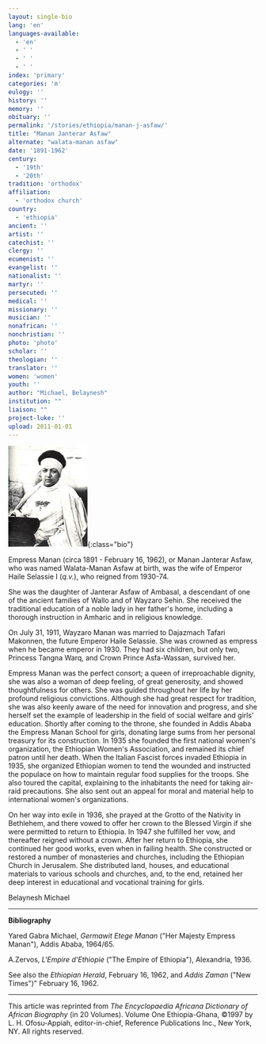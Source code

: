 ```yaml
---
layout: single-bio
lang: 'en'
languages-available:
  - 'en'
  - ' '
  - ' '
  - ' '
index: 'primary'
categories: 'm'
eulogy: ''
history: ''
memory: ''
obituary: ''
permalink: '/stories/ethiopia/manan-j-asfaw/'
title: "Manan Janterar Asfaw"
alternate: "walata-manan asfaw"
date: '1891-1962'
century:
  - '19th'
  - '20th'
tradition: 'orthodox'
affiliation:
  - 'orthodox church'
country:
  - 'ethiopia'
ancient: ''
artist: ''
catechist: ''
clergy: ''
ecumenist: ''
evangelist: ''
nationalist: ''
martyr: ''
persecuted: ''
medical: ''
missionary: ''
musician: ''
nonafrican: ''
nonchristian: ''
photo: 'photo'
scholar: ''
theologian: ''
translator: ''
women: 'women'
youth: ''
author: "Michael, Belaynesh"
institution: ""
liaison: ""
project-luke: ''
upload: 2011-01-01
---
```


![Manan Janterar Asfaw](/images/bio-pics/ethiopia/manan-j-asfaw/Manan_janetera_asfaw.jpg){:class="bio"}

Empress Manan (circa 1891 - February 16, 1962), or Manan Janterar Asfaw, who was named Walata-Manan Asfaw at birth, was the wife of Emperor Haile Selassie I (*q.v.*), who reigned from 1930-74.

She was the daughter of Janterar Asfaw of Ambasal, a descendant of one of the ancient families of Wallo and of Wayzaro Sehin. She received the traditional education of a noble lady in her father's home, including a thorough instruction in Amharic and in religious knowledge.

On July 31, 1911, Wayzaro Manan was married to Dajazmach Tafari Makonnen, the future Emperor Haile Selassie. She was crowned as empress when he became emperor in 1930. They had six children, but only two, Princess Tangna Warq, and Crown Prince Asfa-Wassan, survived her.

Empress Manan was the perfect consort; a queen of irreproachable dignity, she was also a woman of deep feeling, of great generosity, and showed thoughtfulness for others. She was guided throughout her life by her profound religious convictions. Although she had great respect for tradition, she was also keenly aware of the need for innovation and progress, and she herself set the example of leadership in the field of social welfare and girls' education. Shortly after coming to the throne, she founded in Addis Ababa the Empress Manan School for girls, donating large sums from her personal treasury for its construction. In 1935 she founded the first national women's organization, the Ethiopian Women's Association, and remained its chief patron until her death. When the Italian Fascist forces invaded Ethiopia in 1935, she organized Ethiopian women to tend the wounded and instructed the populace on how to maintain regular food supplies for the troops. She also toured the capital, explaining to the inhabitants the need for taking air-raid precautions. She also sent out an appeal for moral and material help to international women's organizations.

On her way into exile in 1936, she prayed at the Grotto of the Nativity in Bethlehem, and there vowed to offer her crown to the Blessed Virgin if she were permitted to return to Ethiopia. In 1947 she fulfilled her vow, and thereafter reigned without a crown. After her return to Ethiopia, she continued her good works, even when in failing health. She constructed or restored a number of monasteries and churches, including the Ethiopian Church in Jerusalem. She distributed land, houses, and educational materials to various schools and churches, and, to the end, retained her deep interest in educational and vocational training for girls.

Belaynesh Michael

---

**Bibliography**

Yared Gabra Michael, *Germawit Etege Manan* ("Her Majesty Empress Manan"), Addis Ababa, 1964/65.

A.Zervos, *L'Empire d'Ethiopie* ("The Empire of Ethiopia"), Alexandria, 1936.

See also the *Ethiopian Herald*, February 16, 1962, and *Addis Zaman* ("New Times")" February 16, 1962.

---

This article was reprinted from *The Encyclopaedia Africana Dictionary of African Biography* (in 20 Volumes). Volume One Ethiopia-Ghana, &copy;1997 by L. H. Ofosu-Appiah, editor-in-chief, Reference Publications Inc., New York, NY. All rights reserved.
